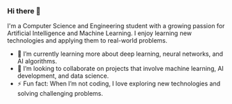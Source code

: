 ### Hi there 👋
I'm a Computer Science and Engineering student with a growing passion for Artificial Intelligence and Machine Learning. I enjoy learning new technologies and applying them to real-world problems.
 - 🌱 I’m currently learning more about deep learning, neural networks, and AI algorithms.
 - 👯 I’m looking to collaborate on projects that involve machine learning, AI development, and data science.
 - ⚡ Fun fact: When I’m not coding, I love exploring new technologies and solving challenging problems.
